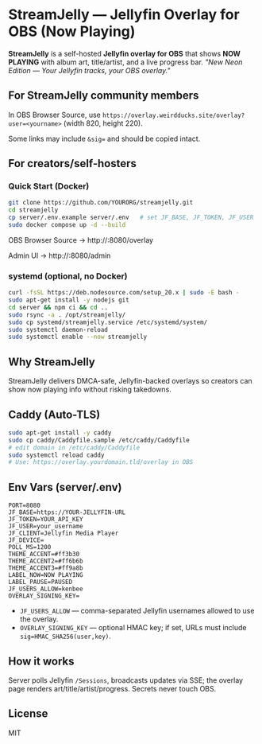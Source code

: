 # StreamJelly — Jellyfin Overlay for OBS (Now Playing)

**StreamJelly** is a self-hosted **Jellyfin overlay for OBS** that shows **NOW PLAYING** with album art, title/artist, and a live progress bar.
_"New Neon Edition — Your Jellyfin tracks, your OBS overlay."_

## For StreamJelly community members

In OBS Browser Source, use `https://overlay.weirdducks.site/overlay?user=<yourname>` (width 820, height 220).

Some links may include `&sig=` and should be copied intact.

## For creators/self-hosters

### Quick Start (Docker)
```bash
git clone https://github.com/YOURORG/streamjelly.git
cd streamjelly
cp server/.env.example server/.env   # set JF_BASE, JF_TOKEN, JF_USER
sudo docker compose up -d --build
```

OBS Browser Source → http://<server-ip>:8080/overlay

Admin UI → http://<server-ip>:8080/admin

### systemd (optional, no Docker)
```bash
curl -fsSL https://deb.nodesource.com/setup_20.x | sudo -E bash -
sudo apt-get install -y nodejs git
cd server && npm ci && cd ..
sudo rsync -a . /opt/streamjelly/
sudo cp systemd/streamjelly.service /etc/systemd/system/
sudo systemctl daemon-reload
sudo systemctl enable --now streamjelly
```

## Why StreamJelly

StreamJelly delivers DMCA-safe, Jellyfin-backed overlays so creators can show now playing info without risking takedowns.

## Caddy (Auto-TLS)
```bash
sudo apt-get install -y caddy
sudo cp caddy/Caddyfile.sample /etc/caddy/Caddyfile
# edit domain in /etc/caddy/Caddyfile
sudo systemctl reload caddy
# Use: https://overlay.yourdomain.tld/overlay in OBS
```

## Env Vars (server/.env)
```
PORT=8080
JF_BASE=https://YOUR-JELLYFIN-URL
JF_TOKEN=YOUR_API_KEY
JF_USER=your_username
JF_CLIENT=Jellyfin Media Player
JF_DEVICE=
POLL_MS=1200
THEME_ACCENT=#ff3b30
THEME_ACCENT2=#ff6b6b
THEME_ACCENT3=#ff9a8b
LABEL_NOW=NOW PLAYING
LABEL_PAUSE=PAUSED
JF_USERS_ALLOW=kenbee
OVERLAY_SIGNING_KEY=
```

* `JF_USERS_ALLOW` — comma-separated Jellyfin usernames allowed to use the overlay.
* `OVERLAY_SIGNING_KEY` — optional HMAC key; if set, URLs must include `sig=HMAC_SHA256(user,key)`.

## How it works

Server polls Jellyfin `/Sessions`, broadcasts updates via SSE; the overlay page renders art/title/artist/progress. Secrets never touch OBS.

## License

MIT
